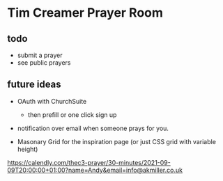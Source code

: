 # Tim Creamer Prayer Room

## todo

- submit a prayer
- see public prayers

## future ideas

- OAuth with ChurchSuite

  - then prefill or one click sign up

- notification over email when someone prays for you.

- Masonary Grid for the inspiration page (or just CSS grid with variable height)

https://calendly.com/thec3-prayer/30-minutes/2021-09-09T20:00:00+01:00?name=Andy&email=info@akmiller.co.uk
